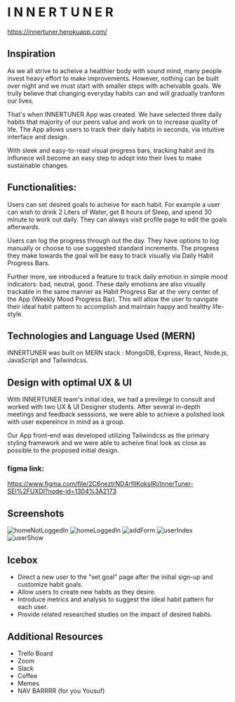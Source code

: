 # I N N E R T U N E R

https://innertuner.herokuapp.com/

## Inspiration 
As we all strive to acheive a healthier body with sound mind, many people invest heavy effort to make improvements. However, nothing can be built over night and we must start with smaller steps with acheivable goals. We trully believe that changing everyday habits can and will gradually tranform our lives. 

That's when INNERTUNER App was created. We have selected three daily habits that majority of our peers value and work on to increase quality of life. The App allows users to track their daily habits in seconds, via intuitive interface and design. 

With sleek and easy-to-read visual progress bars, tracking habit and its influnece will become an easy step to adopt into their lives to make sustainable changes. 


## Functionalities: 

Users can set desired goals to acheive for each habit. For example a user can wish to drink 2 Liters of Water, get 8 hours of Sleep, and spend 30 minute to work out daily. They can always visit profile page to edit the goals afterwards.

Users can log the progress through out the day. They have options to log manually or choose to use suggested standard increments. The progress they make towards the goal will be easy to track visually via Daily Habit Progress Bars. 

Further more, we introduced a feature to track daily emotion in simple mood indicators: bad, neutral, good. These daily emotions are also visually trackable in the same manner as Habit Progress Bar at the very center of the App (Weekly Mood Progress Bar). This will allow the user to navigate their ideal habit pattern to accomplish and maintain happy and healthy life-style. 


## Technologies and Language Used (MERN)
 
 INNERTUNER was built on MERN stack : 
 MongoDB, Express, React, Node.js, JavaScript and Tailwindcss.


## Design with optimal UX & UI
With INNERTUNER team's initial idea, we had a previlege to consult and worked with two UX & UI Designer students. After several in-depth meetings and feedback sesssions, we were able to achieve a polished look with user expereince in mind as a group. 

Our App front-end was developed utilizing Tailwindcss as the primary styling framework and we were able to acheive final look as close as possible to the proposed initial design.

### figma link: 
https://www.figma.com/file/2C6neztrND4rfIlKoksIRj/InnerTuner-SEI%2FUXDI?node-id=1304%3A2173



## Screenshots
![homeNotLoggedIn](images/img1.png)
![homeLoggedIn](images/img2.png)
![addForm](images/add.png)
![userIndex](images/img3.png)
![userShow](images/img4.png)

## Icebox
- Direct a new user to the "set goal" page after the initial sign-up and customize habit goals.
- Allow users to create new habits as they desire.
- Introduce metrics and analysis to suggest the ideal habit pattern for each user.
- Provide related researched studies on the impact of desired habits. 

## Additional Resources 
- Trello Board
- Zoom 
- Slack
- Coffee
- Memes
- NAV BARRRR (for you Yousuf)